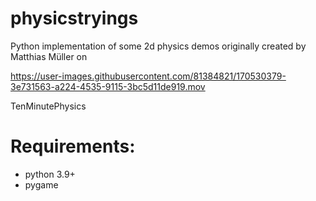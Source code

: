 # physicstryings
Python implementation of some 2d physics demos originally created by Matthias Müller on <a href = "https://matthias-research.github.io/pages/tenMinutePhysics/index.html">
   

https://user-images.githubusercontent.com/81384821/170530379-3e731563-a224-4535-9115-3bc5d11de919.mov


TenMinutePhysics </a>
    <h1>  Requirements: </h1>
    <ul>
  <li>python 3.9+</li>
  <li>pygame</li>
 
</ul>
